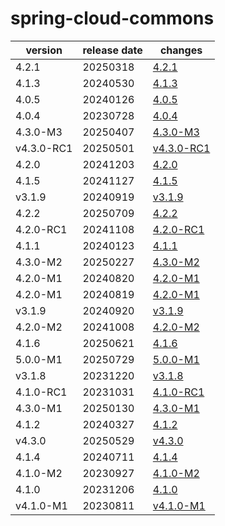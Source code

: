 # spring-cloud-commons	


|version|release date|changes|
|---|---|---|
|4.2.1|20250318|[4.2.1](./4.2.1-20250318.md)|
|4.1.3|20240530|[4.1.3](./4.1.3-20240530.md)|
|4.0.5|20240126|[4.0.5](./4.0.5-20240126.md)|
|4.0.4|20230728|[4.0.4](./4.0.4-20230728.md)|
|4.3.0-M3|20250407|[4.3.0-M3](./4.3.0-M3-20250407.md)|
|v4.3.0-RC1|20250501|[v4.3.0-RC1](./v4.3.0-RC1-20250501.md)|
|4.2.0|20241203|[4.2.0](./4.2.0-20241203.md)|
|4.1.5|20241127|[4.1.5](./4.1.5-20241127.md)|
|v3.1.9|20240919|[v3.1.9](./v3.1.9-20240919.md)|
|4.2.2|20250709|[4.2.2](./4.2.2-20250709.md)|
|4.2.0-RC1|20241108|[4.2.0-RC1](./4.2.0-RC1-20241108.md)|
|4.1.1|20240123|[4.1.1](./4.1.1-20240123.md)|
|4.3.0-M2|20250227|[4.3.0-M2](./4.3.0-M2-20250227.md)|
|4.2.0-M1|20240820|[4.2.0-M1](./4.2.0-M1-20240820.md)|
|4.2.0-M1|20240819|[4.2.0-M1](./4.2.0-M1-20240819.md)|
|v3.1.9|20240920|[v3.1.9](./v3.1.9-20240920.md)|
|4.2.0-M2|20241008|[4.2.0-M2](./4.2.0-M2-20241008.md)|
|4.1.6|20250621|[4.1.6](./4.1.6-20250621.md)|
|5.0.0-M1|20250729|[5.0.0-M1](./5.0.0-M1-20250729.md)|
|v3.1.8|20231220|[v3.1.8](./v3.1.8-20231220.md)|
|4.1.0-RC1|20231031|[4.1.0-RC1](./4.1.0-RC1-20231031.md)|
|4.3.0-M1|20250130|[4.3.0-M1](./4.3.0-M1-20250130.md)|
|4.1.2|20240327|[4.1.2](./4.1.2-20240327.md)|
|v4.3.0|20250529|[v4.3.0](./v4.3.0-20250529.md)|
|4.1.4|20240711|[4.1.4](./4.1.4-20240711.md)|
|4.1.0-M2|20230927|[4.1.0-M2](./4.1.0-M2-20230927.md)|
|4.1.0|20231206|[4.1.0](./4.1.0-20231206.md)|
|v4.1.0-M1|20230811|[v4.1.0-M1](./v4.1.0-M1-20230811.md)|

